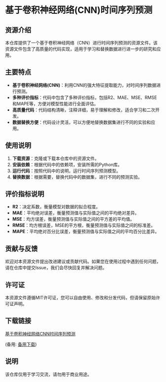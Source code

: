 # 基于卷积神经网络(CNN)时间序列预测

## 资源介绍

本仓库提供了一个基于卷积神经网络（CNN）进行时间序列预测的资源文件。该资源文件包含了高质量的代码实现，适用于学习和替换数据进行进一步的研究和应用。

## 主要特点

- **基于卷积神经网络(CNN)**：利用CNN的强大特征提取能力，对时间序列数据进行预测。
- **多种评价指标**：代码中包含了多种评价指标，包括R2、MAE、MSE、RMSE和MAPE等，方便对模型性能进行全面评估。
- **高质量代码**：代码结构清晰，注释详细，易于理解和修改，适合学习和二次开发。
- **数据替换方便**：代码设计灵活，可以方便地替换数据集进行不同的实验和应用。

## 使用说明

1. **下载资源**：克隆或下载本仓库中的资源文件。
2. **安装依赖**：根据代码中的依赖项，安装所需的Python库。
3. **运行代码**：按照代码中的说明，运行时间序列预测模型。
4. **替换数据**：根据需要，替换代码中的数据集，进行不同的预测实验。

## 评价指标说明

- **R2**：决定系数，衡量模型对数据的拟合程度。
- **MAE**：平均绝对误差，衡量预测值与实际值之间的平均绝对差异。
- **MSE**：均方误差，衡量预测值与实际值之间的平方差的平均值。
- **RMSE**：均方根误差，MSE的平方根，衡量预测值与实际值之间的标准差。
- **MAPE**：平均绝对百分比误差，衡量预测值与实际值之间的平均百分比差异。

## 贡献与反馈

欢迎对本资源文件提出改进建议或贡献代码。如果您在使用过程中遇到任何问题，请在仓库中提交Issue，我们会尽快回复并解决问题。

## 许可证

本资源文件遵循MIT许可证，您可以自由使用、修改和分发代码，但请保留原始许可证声明。

## 下载链接
[基于卷积神经网络CNN时间序列预测](https://pan.quark.cn/s/6249565c1464) 

(备用: [备用下载](https://pan.baidu.com/s/1X0RYDqHok9YVH70yd1QglA?pwd=1234))

## 说明

该仓库仅用于学习交流，请勿用于商业用途。
